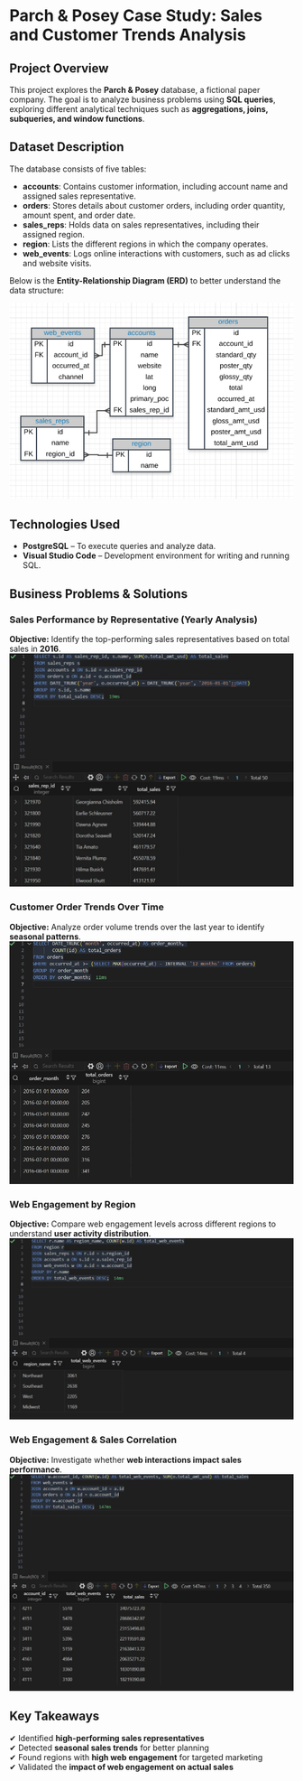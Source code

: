 # Parch & Posey Case Study: Sales and Customer Trends Analysis

##  Project Overview
This project explores the **Parch & Posey** database, a fictional paper company. The goal is to analyze business problems using **SQL queries**, exploring different analytical techniques such as **aggregations, joins, subqueries, and window functions**.

##  Dataset Description
The database consists of five tables:

- **accounts**: Contains customer information, including account name and assigned sales representative.  
- **orders**: Stores details about customer orders, including order quantity, amount spent, and order date.  
- **sales_reps**: Holds data on sales representatives, including their assigned region.  
- **region**: Lists the different regions in which the company operates.  
- **web_events**: Logs online interactions with customers, such as ad clicks and website visits.  

Below is the **Entity-Relationship Diagram (ERD)** to better understand the data structure:

![ERD](https://github.com/vincenzomaltese/Parch-Posey-Case-Study/blob/main/images/ERD_parch_posey.png)

##  Technologies Used
- **PostgreSQL** – To execute queries and analyze data.  
- **Visual Studio Code** – Development environment for writing and running SQL.  

##  Business Problems & Solutions

###  Sales Performance by Representative (Yearly Analysis)  
**Objective:** Identify the top-performing sales representatives based on total sales in **2016**.  
![Sales Performance](https://github.com/vincenzomaltese/Parch-Posey-Case-Study/blob/main/images/1_Sales%20Performance%20by%20Sales%20Representative.jpg)

###  Customer Order Trends Over Time  
**Objective:** Analyze order volume trends over the last year to identify **seasonal patterns**.  
![Customer](https://github.com/vincenzomaltese/Parch-Posey-Case-Study/blob/main/images/2_Customer%20Order%20Trends%20Over%20Time.jpg)
###  Web Engagement by Region  
**Objective:** Compare web engagement levels across different regions to understand **user activity distribution**.  
![WebEngagement](https://github.com/vincenzomaltese/Parch-Posey-Case-Study/blob/main/images/3_Web%20Engagement%20by%20Region.jpg)
###  Web Engagement & Sales Correlation  
**Objective:** Investigate whether **web interactions impact sales performance**.  
![SalesCorrelation](https://github.com/vincenzomaltese/Parch-Posey-Case-Study/blob/main/images/4_Web%20Engagement%20%26%20Sales%20Correlation.jpg)

## Key Takeaways
✔ Identified **high-performing sales representatives**  
✔ Detected **seasonal sales trends** for better planning  
✔ Found regions with **high web engagement** for targeted marketing  
✔ Validated the **impact of web engagement on actual sales**  
